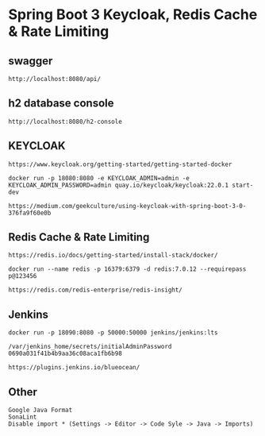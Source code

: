 # Spring Boot 3 Keycloak, Redis Cache & Rate Limiting

## swagger
    http://localhost:8080/api/

## h2 database console
    http://localhost:8080/h2-console

## KEYCLOAK
    https://www.keycloak.org/getting-started/getting-started-docker

    docker run -p 18080:8080 -e KEYCLOAK_ADMIN=admin -e KEYCLOAK_ADMIN_PASSWORD=admin quay.io/keycloak/keycloak:22.0.1 start-dev

    https://medium.com/geekculture/using-keycloak-with-spring-boot-3-0-376fa9f60e0b

## Redis Cache & Rate Limiting
    https://redis.io/docs/getting-started/install-stack/docker/

    docker run --name redis -p 16379:6379 -d redis:7.0.12 --requirepass p@123456

    https://redis.com/redis-enterprise/redis-insight/

## Jenkins
    docker run -p 18090:8080 -p 50000:50000 jenkins/jenkins:lts
    
    /var/jenkins_home/secrets/initialAdminPassword
    0690a031f41b4b9aa36c08aca1fb6b98

    https://plugins.jenkins.io/blueocean/

## Other
    Google Java Format
    SonaLint
    Disable import * (Settings -> Editor -> Code Syle -> Java -> Imports)